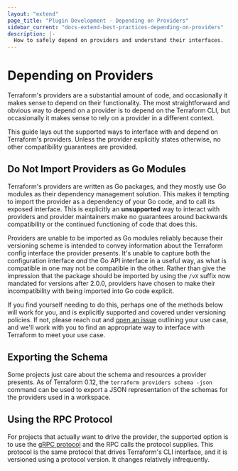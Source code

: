 ```yaml
---
layout: "extend"
page_title: "Plugin Development - Depending on Providers"
sidebar_current: "docs-extend-best-practices-depending-on-providers"
description: |-
  How to safely depend on providers and understand their interfaces.
---
```


# Depending on Providers

Terraform's providers are a substantial amount of code, and occasionally it
makes sense to depend on their functionality. The most straightforward and
obvious way to depend on a provider is to depend on the Terraform CLI, but
occasionally it makes sense to rely on a provider in a different context.

This guide lays out the supported ways to interface with and depend on
Terraform's providers. Unless the provider explicitly states otherwise, no
other compatibility guarantees are provided.

## Do Not Import Providers as Go Modules

Terraform's providers are written as Go packages, and they mostly use Go
modules as their dependency management solution. This makes it tempting to
import the provider as a dependency of your Go code, and to call its exposed
interface. This is explicitly an **unsupported** way to interact with providers
and provider maintainers make no guarantees around backwards compatibility or
the continued functioning of code that does this.

Providers are unable to be imported as Go modules reliably because their
versioning scheme is intended to convey information about the Terraform config
interface the provider presents. It's unable to capture both the configuration
interface _and_ the Go API interface in a useful way, as what is compatible in
one may not be compatible in the other. Rather than give the impression that
the package should be imported by using the `/vX` suffix now mandated for
versions after 2.0.0, providers have chosen to make their incompatibility with
being imported into Go code explicit.

If you find yourself needing to do this, perhaps one of the methods below will
work for you, and is explicitly supported and covered under versioning policies.
If not, please reach out and [open an issue](https://github.com/hashicorp/terraform/issues/new)
outlining your use case, and we'll work with you to find an appropriate way
to interface with Terraform to meet your use case.

## Exporting the Schema

Some projects just care about the schema and resources a provider presents. As
of Terraform 0.12, the `terraform providers schema -json` command can be used
to export a JSON representation of the schemas for the providers used in a
workspace.

## Using the RPC Protocol

For projects that actually want to drive the provider, the supported option is to use the [gRPC protocol](https://github.com/hashicorp/terraform/tree/master/docs/plugin-protocol)
and the RPC calls the protocol supplies. This
protocol is the same protocol that drives Terraform's CLI interface, and
it is versioned using a protocol version. It changes relatively infrequently.
